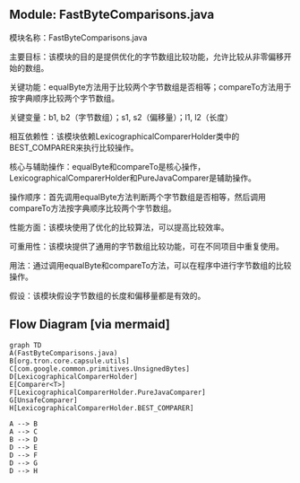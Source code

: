 ## Module: FastByteComparisons.java
模块名称：FastByteComparisons.java

主要目标：该模块的目的是提供优化的字节数组比较功能，允许比较从非零偏移开始的数组。

关键功能：equalByte方法用于比较两个字节数组是否相等；compareTo方法用于按字典顺序比较两个字节数组。

关键变量：b1, b2（字节数组）；s1, s2（偏移量）；l1, l2（长度）

相互依赖性：该模块依赖LexicographicalComparerHolder类中的BEST_COMPARER来执行比较操作。

核心与辅助操作：equalByte和compareTo是核心操作，LexicographicalComparerHolder和PureJavaComparer是辅助操作。

操作顺序：首先调用equalByte方法判断两个字节数组是否相等，然后调用compareTo方法按字典顺序比较两个字节数组。

性能方面：该模块使用了优化的比较算法，可以提高比较效率。

可重用性：该模块提供了通用的字节数组比较功能，可在不同项目中重复使用。

用法：通过调用equalByte和compareTo方法，可以在程序中进行字节数组的比较操作。

假设：该模块假设字节数组的长度和偏移量都是有效的。
## Flow Diagram [via mermaid]
```mermaid
graph TD
A(FastByteComparisons.java)
B[org.tron.core.capsule.utils]
C[com.google.common.primitives.UnsignedBytes]
D[LexicographicalComparerHolder]
E[Comparer<T>]
F[LexicographicalComparerHolder.PureJavaComparer]
G[UnsafeComparer]
H[LexicographicalComparerHolder.BEST_COMPARER]

A --> B
A --> C
B --> D
D --> E
D --> F
D --> G
D --> H
```

